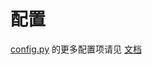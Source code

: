 # 配置

[config.py](../guide/basic-configuration.md#配置超级用户) 的更多配置项请见 [文档](../api.md#%E9%85%8D%E7%BD%AE)
